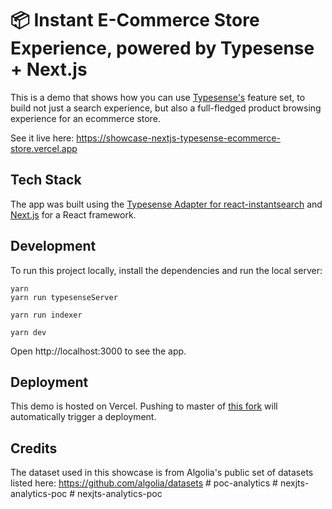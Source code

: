# 📦 Instant E-Commerce Store Experience, powered by Typesense + Next.js

This is a demo that shows how you can use [Typesense's](https://github.com/typesense/typesense) feature set,
to build not just a search experience, but also a full-fledged product browsing experience for an ecommerce store.

See it live here: <https://showcase-nextjs-typesense-ecommerce-store.vercel.app>

## Tech Stack

The app was built using the <a href="https://github.com/typesense/typesense-instantsearch-adapter" target="_blank">
Typesense Adapter for react-instantsearch</a> and [Next.js](https://nextjs.org) for a React framework.

## Development

To run this project locally, install the dependencies and run the local server:

```shell
yarn
yarn run typesenseServer

yarn run indexer

yarn dev
```

Open http://localhost:3000 to see the app.

## Deployment

This demo is hosted on Vercel. Pushing to master of [this fork](https://github.com/jasonbosco/showcase-nextjs-typesense-ecommerce-store) will automatically trigger a deployment.

## Credits

The dataset used in this showcase is from Algolia's public set of datasets listed here: https://github.com/algolia/datasets
#   p o c - a n a l y t i c s  
 #   n e x j t s - a n a l y t i c s - p o c  
 #   n e x j t s - a n a l y t i c s - p o c  
 